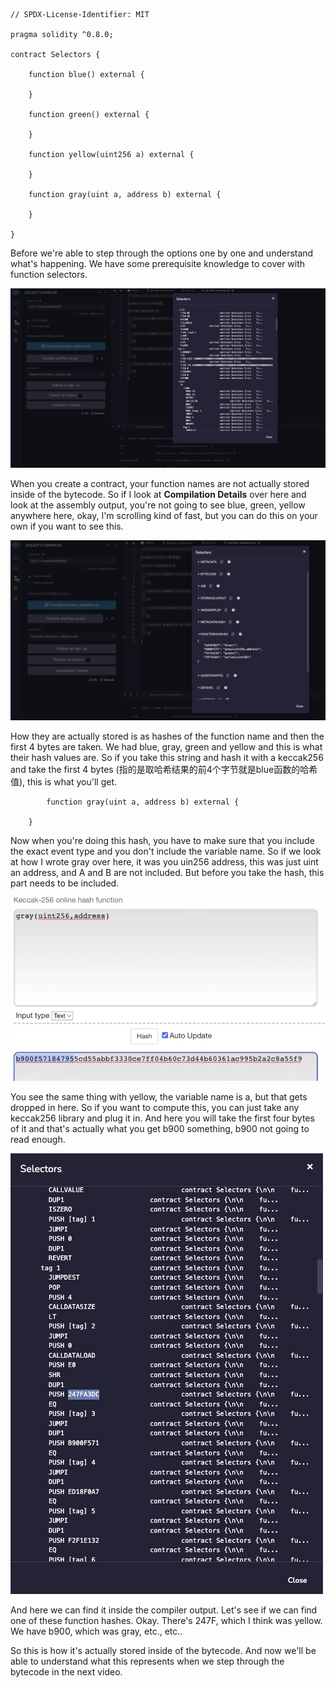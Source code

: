 ```solidity
// SPDX-License-Identifier: MIT

pragma solidity ^0.8.0;

contract Selectors {

    function blue() external {
  
    }

    function green() external {
  
    }

    function yellow(uint256 a) external {
  
    }

    function gray(uint a, address b) external {
  
    }

}
```

Before we're able to step through the options one by one and understand what's happening. We have some prerequisite knowledge to cover with function selectors.

![](assemblycode.png)

When you create a contract, your function names are not actually stored inside of the bytecode. So if I look at **Compilation Details** over here and look at the assembly output, you're not going to see blue, green, yellow anywhere here, okay, I'm scrolling kind of fast, but you can do this on your own if you want to see this.

![](functionhashes.png)

How they are actually stored is as hashes of the function name and then the first 4 bytes are taken. We had blue, gray, green and yellow and this is what their hash values are. So if you take this string and hash it with a keccak256 and take the first 4 bytes (指的是取哈希结果的前4个字节就是blue函数的哈希值), this is what you'll get.

```solidity
		function gray(uint a, address b) external {
  
    }
```

Now when you're doing this hash, you have to make sure that you include the exact event type and you don't include the variable name. So if we look at how I wrote gray over here, it was you uin256 address, this was just uint an address, and A and B are not included. But before you take the hash, this part needs to be included.

![](keccak256.png)

You see the same thing with yellow, the variable name is a, but that gets dropped in here. So if you want to compute this, you can just take any keccak256 library and plug it in. And here you will take the first four bytes of it and that's actually what you get b900 something, b900 not going to read enough.

![](selectors.png)

And here we can find it inside the compiler output. Let's see if we can find one of these function hashes. Okay. There's 247F, which I think was yellow. We have b900, which was gray, etc., etc..

So this is how it's actually stored inside of the bytecode. And now we'll be able to understand what this represents when we step through the bytecode in the next video.